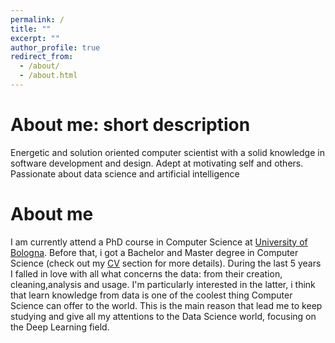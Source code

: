 ```yaml
---
permalink: /
title: ""
excerpt: ""
author_profile: true
redirect_from: 
  - /about/
  - /about.html
---
```


About me: short description
======
Energetic and solution oriented computer scientist with a solid knowledge in software development and design.
Adept at motivating self and others.
Passionate about data science and artificial intelligence

About me
======
I am currently attend a PhD course in Computer Science at [University of Bologna](https://www.unibo.it/it). Before that, i got a Bachelor and Master degree in Computer Science (check out my [CV](/cv/) section for more details). During the last 5 years I falled in love with all what concerns the data: from their creation, cleaning,analysis and usage. I'm particularly interested in the latter, i think that learn knowledge from data is one of the coolest thing Computer Science can offer to the world. 
This is the main reason that lead me to keep studying and give all my attentions to the Data Science world, focusing on the Deep Learning field.

